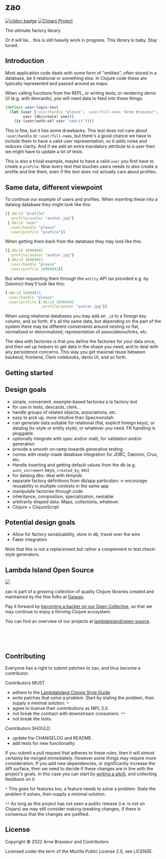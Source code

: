 # zao

<!-- badges -->
[![cljdoc badge](https://cljdoc.org/badge/com.lambdaisland/zao)](https://cljdoc.org/d/com.lambdaisland/zao) [![Clojars Project](https://img.shields.io/clojars/v/com.lambdaisland/zao.svg)](https://clojars.org/com.lambdaisland/zao)
<!-- /badges -->

The ultimate factory library

Or it will be... this is still heavily work in progress. This library is baby.
Stay tuned.

## Introduction

Most application code deals with some form of "entities", often stored in a
database, be it relational or something else. In Clojure code these are
typically represented and passed around as maps.

When calling functions from the REPL, or writing tests, or rendering demo UI
(e.g. with devcards), you will need data to feed into these things.

```clj
(deftest user-login-test
  (let [user {:user/handle "plexus", :user/full-name "Arne Brasseur", :user/pwd-hsh "ff2f92842fa0428"}
        user (db/create! user)]
    (is (user/auth-ok? user "sekrit"))))
```

This is fine, but it has some drawbacks. This test does not care about
`:user/handle` or `:user/full-name`, but there's a good chance we have to
include them to have a valid user representation, so it adds noise and reduces
clarity. And if we add an extra mandatory attribute to a user then we might have
to update a lot of tests.

This is also a trivial example, maybe to have a valid `user` you first have to
create a `profile`. Now every test that touches users needs to also create a
profile and link them, even if the test does not actually care about profiles.

## Same data, different viewpoint

To continue our example of users and profiles. When inserting these into a
datalog database they might look like this:

```clj
[{:db/id "profile"
  :profile/avatar "avatar.jpg"}
 {:db/id "user"
  :user/handle "plexus"
  :user/profile "profile"}]
```

When getting them back from the database they may look like this:

```clj
[{:db/id 16904842
  :profile/avatar "avatar.jpg"}
 {:db/id 16904913
  :user/handle "plexus"
  :user/profile 16904842}]
```

But when requesting them through the `entity` API (as provided e.g. by Datomic)
they'll look like this:

```clj
{:db/id 16904913
 :user/handle "plexus"
 :user/profile {:db/id 16904842
                :profile/avatar "avatar.jpg"}}
```

When using relational databases you may add an `_id` to a foreign key column,
and so forth. It's all the same data, but depending on the part of the system
there may be different convenients around nesting vs flat, normalized or
denormalized, representation of associations/links, etc.

The idea with factories is that you define the factories for your data once, and
then set up helpers to get data in the shape you need, and to deal with any
persistence concerns. This way you get maximal reuse between backend, frontend,
Clerk notebooks, demo UI, and so forth.

## Getting started



## Design goals

- simple, convenient, example-based factories a la factory-bot
- for use in tests, devcards, clerk...
- handle groups of related objects, associations, etc.
- easy to pick up, more intuitive than Specmonstah
- can generate data suitable for relational (flat, explicit foreign keys), or datalog (tx-style or entity style), or whatever you need. FK handling is pluggable.
- optionally integrate with spec and/or malli, for validation and/or generation
- provide a smooth on-ramp towards generative testing
- comes with ready-made database integration for JDBC, Datomic, Crux, etc.
- Handle inserting and getting default values from the db (e.g. `auto_increment` keys, `created_by`, etc)
- for datalog dbs: deal with tempids
- separate factory definitions from db/app particulars -> encourage reusability in multiple contexts in the same app
- manipulate factories through code
- inheritance, composition, specialization, nestable
- arbitrarily shaped data. Maps, collections, whatever.
- Clojure + ClojureScript

## Potential design goals

- Allow for factory serializability, store in db, travel over the wire
- Faker integration

Note that this is not a replacement but rather a complement to test.check-style generators.

<!-- installation -->
<!-- /installation -->

<!-- opencollective -->
## Lambda Island Open Source

<img align="left" src="https://github.com/lambdaisland/open-source/raw/master/artwork/lighthouse_readme.png">

&nbsp;

zao is part of a growing collection of quality Clojure libraries created and maintained
by the fine folks at [Gaiwan](https://gaiwan.co).

Pay it forward by [becoming a backer on our Open Collective](http://opencollective.com/lambda-island),
so that we may continue to enjoy a thriving Clojure ecosystem.

You can find an overview of our projects at [lambdaisland/open-source](https://github.com/lambdaisland/open-source).

&nbsp;

&nbsp;
<!-- /opencollective -->

<!-- contributing -->
## Contributing

Everyone has a right to submit patches to zao, and thus become a contributor.

Contributors MUST

- adhere to the [LambdaIsland Clojure Style Guide](https://nextjournal.com/lambdaisland/clojure-style-guide)
- write patches that solve a problem. Start by stating the problem, then supply a minimal solution. `*`
- agree to license their contributions as MPL 2.0.
- not break the contract with downstream consumers. `**`
- not break the tests.

Contributors SHOULD

- update the CHANGELOG and README.
- add tests for new functionality.

If you submit a pull request that adheres to these rules, then it will almost
certainly be merged immediately. However some things may require more
consideration. If you add new dependencies, or significantly increase the API
surface, then we need to decide if these changes are in line with the project's
goals. In this case you can start by [writing a pitch](https://nextjournal.com/lambdaisland/pitch-template),
and collecting feedback on it.

`*` This goes for features too, a feature needs to solve a problem. State the problem it solves, then supply a minimal solution.

`**` As long as this project has not seen a public release (i.e. is not on Clojars)
we may still consider making breaking changes, if there is consensus that the
changes are justified.
<!-- /contributing -->

<!-- license -->
## License

Copyright &copy; 2022 Arne Brasseur and Contributors

Licensed under the term of the Mozilla Public License 2.0, see LICENSE.
<!-- /license -->
